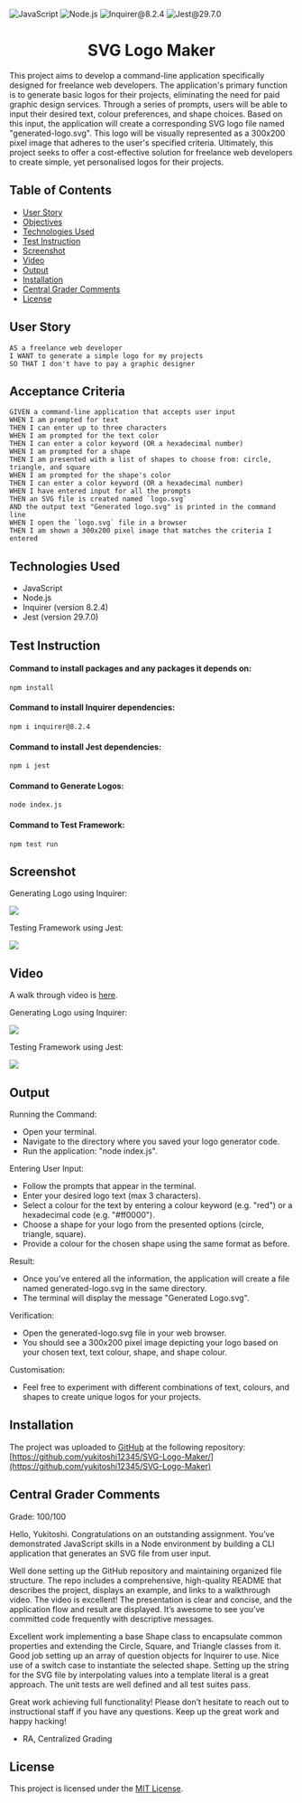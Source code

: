 ![JavaScript](https://img.shields.io/badge/JavaScript-orange) ![Node.js](https://img.shields.io/badge/Node.js-blue) ![Inquirer@8.2.4](https://img.shields.io/badge/Inquirer@8.2.4-green) ![Jest@29.7.0](https://img.shields.io/badge/Jest@29.7.0-red)

<h1 align = "center"> SVG Logo Maker </h1>
This project aims to develop a command-line application specifically designed for freelance web developers. The application's primary function is to generate basic logos for their projects, eliminating the need for paid graphic design services. Through a series of prompts, users will be able to input their desired text, colour preferences, and shape choices. Based on this input, the application will create a corresponding SVG logo file named "generated-logo.svg". This logo will be visually represented as a 300x200 pixel image that adheres to the user's specified criteria. Ultimately, this project seeks to offer a cost-effective solution for freelance web developers to create simple, yet personalised logos for their projects.

## Table of Contents

- [User Story](#user-story)
- [Objectives](#objectives)
- [Technologies Used](#technologies-used)
- [Test Instruction](#test-instruction)
- [Screenshot](#screenshot)
- [Video](#video)
- [Output](#output)
- [Installation](#installation)
- [Central Grader Comments](#central-grader-comments)
- [License](#license)

## User Story

```
AS a freelance web developer
I WANT to generate a simple logo for my projects
SO THAT I don't have to pay a graphic designer
```

## Acceptance Criteria

```
GIVEN a command-line application that accepts user input
WHEN I am prompted for text
THEN I can enter up to three characters
WHEN I am prompted for the text color
THEN I can enter a color keyword (OR a hexadecimal number)
WHEN I am prompted for a shape
THEN I am presented with a list of shapes to choose from: circle, triangle, and square
WHEN I am prompted for the shape's color
THEN I can enter a color keyword (OR a hexadecimal number)
WHEN I have entered input for all the prompts
THEN an SVG file is created named `logo.svg`
AND the output text "Generated logo.svg" is printed in the command line
WHEN I open the `logo.svg` file in a browser
THEN I am shown a 300x200 pixel image that matches the criteria I entered
```

## Technologies Used

- JavaScript
- Node.js
- Inquirer (version 8.2.4)
- Jest (version 29.7.0)

## Test Instruction

#### Command to install packages and any packages it depends on:

`npm install`

#### Command to install Inquirer dependencies:

`npm i inquirer@8.2.4`

#### Command to install Jest dependencies:

`npm i jest`

#### Command to Generate Logos:

`node index.js`

#### Command to Test Framework:

`npm test run`

## Screenshot

Generating Logo using Inquirer:

![](./assets/images/screenshot.png)

Testing Framework using Jest:

![](./assets/images/testing-jest.png)

## Video

A walk through video is [here](https://www.youtube.com/watch?v=4rrexRqA8f0).

Generating Logo using Inquirer:

![](./assets/videos/screenrecord.gif)

Testing Framework using Jest:

![](./assets/videos/testing-jest.gif)

## Output

Running the Command:

- Open your terminal.
- Navigate to the directory where you saved your logo generator code.
- Run the application: "node index.js".

Entering User Input:

- Follow the prompts that appear in the terminal.
- Enter your desired logo text (max 3 characters).
- Select a colour for the text by entering a colour keyword (e.g. "red") or a hexadecimal code (e.g. "#ff0000").
- Choose a shape for your logo from the presented options (circle, triangle, square).
- Provide a colour for the chosen shape using the same format as before.

Result:

- Once you've entered all the information, the application will create a file named generated-logo.svg in the same directory.
- The terminal will display the message "Generated Logo.svg".

Verification:

- Open the generated-logo.svg file in your web browser.
- You should see a 300x200 pixel image depicting your logo based on your chosen text, text colour, shape, and shape colour.

Customisation:

- Feel free to experiment with different combinations of text, colours, and shapes to create unique logos for your projects.

## Installation

The project was uploaded to [GitHub](https://github.com/) at the following repository:
[https://github.com/yukitoshi12345/SVG-Logo-Maker/](https://github.com/yukitoshi12345/SVG-Logo-Maker)

## Central Grader Comments

Grade: 100/100

Hello, Yukitoshi. Congratulations on an outstanding assignment. You’ve demonstrated JavaScript skills in a Node environment by building a CLI application that generates an SVG file from user input.

Well done setting up the GitHub repository and maintaining organized file structure. The repo includes a comprehensive, high-quality README that describes the project, displays an example, and links to a walkthrough video. The video is excellent! The presentation is clear and concise, and the application flow and result are displayed. It’s awesome to see you’ve committed code frequently with descriptive messages.

Excellent work implementing a base Shape class to encapsulate common properties and extending the Circle, Square, and Triangle classes from it. Good job setting up an array of question objects for Inquirer to use. Nice use of a switch case to instantiate the selected shape. Setting up the string for the SVG file by interpolating values into a template literal is a great approach. The unit tests are well defined and all test suites pass.

Great work achieving full functionality! Please don’t hesitate to reach out to instructional staff if you have any questions. Keep up the great work and happy hacking!

- RA, Centralized Grading

## License

This project is licensed under the [MIT License](https://github.com/Yukitoshi12345/SVG-Logo-Maker/blob/main/LICENSE).
